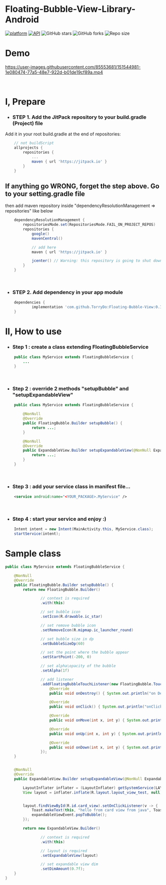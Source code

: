 # Floating-Bubble-View-Library-Android

[![platform](https://img.shields.io/badge/platform-Android-yellow.svg)](https://www.android.com)
[![API](https://img.shields.io/badge/API-21%2B-brightgreen.svg?style=flat)](https://android-arsenal.com/api?level=21)
![GitHub stars](https://img.shields.io/github/stars/TorryDo/Floating-Bubble-View?style=social)
![GitHub forks](https://img.shields.io/github/forks/TorryDo/Floating-Bubble-View?label=Fork&style=social)
![Repo size](https://img.shields.io/github/repo-size/TorryDo/Floating-Bubble-View?style=social)

# Demo

<!-- <img src="art/demo.gif"/> -->


https://user-images.githubusercontent.com/85553681/151544981-1e080474-77a5-48e7-922d-b01de19cf89a.mp4



<br/>

# I, Prepare

- ### <b> STEP 1. Add the JitPack repository to your build.gradle (Project) file </b>

Add it in your root build.gradle at the end of repositories:

```gradle
    // not buildScript
    allprojects {
        repositories {
            ...
            maven { url 'https://jitpack.io' }
        }
    }

```

## If anything go WRONG, forget the step above. Go to your setting.gradle file

then add maven repository inside "dependencyResolutionManagement => repositories" like below

```gradle
    dependencyResolutionManagement {
        repositoriesMode.set(RepositoriesMode.FAIL_ON_PROJECT_REPOS)
        repositories {
            google()
            mavenCentral()

            // add here
            maven { url 'https://jitpack.io' }

            jcenter() // Warning: this repository is going to shut down soon
        }
    }
```

<br/>

- ### <b> STEP 2. Add dependency in your app module </b>

```gradle
    dependencies {
            implementation 'com.github.TorryDo:Floating-Bubble-View:0.1.6'
    }

```

# II, How to use

- ### <b> Step 1 : create a class extending FloatingBubbleService </b>

```java
    public class MyService extends FloatingBubbleService {
        ...
    }
```

</br>

- ### <b> Step 2 : override 2 methods "setupBubble" and "setupExpandableView" </b>

```java
    public class MyService extends FloatingBubbleService {

        @NonNull
        @Override
        public FloatingBubble.Builder setupBubble() {
            return ...;
        }

        @NonNull
        @Override
        public ExpandableView.Builder setupExpandableView(@NonNull ExpandableView.Action action) {
            return ...;
        }
    }
```

</br>

- ### <b> Step 3 : add your service class in manifest file... </b>

```xml
    <service android:name="<YOUR_PACKAGE>.MyService" />
```

</br>

- ### <b> Step 4 : start your service and enjoy :) </b>

```java
    Intent intent = new Intent(MainActivity.this, MyService.class);
    startService(intent);
```

# Sample class

```java
public class MyService extends FloatingBubbleService {

    @NonNull
    @Override
    public FloatingBubble.Builder setupBubble() {
        return new FloatingBubble.Builder()

                // context is required
                .with(this)

                // set bubble icon
                .setIcon(R.drawable.ic_star)

                // set remove bubble icon
                .setRemoveIcon(R.mipmap.ic_launcher_round)

                // set bubble size in dp
                .setBubbleSizeDp(60)

                // set the point where the bubble appear
                .setStartPoint(-200, 0)

                // set alpha\opacity of the bubble
                .setAlpha(1f)

                // add listener
                .addFloatingBubbleTouchListener(new FloatingBubble.TouchEvent() {
                    @Override
                    public void onDestroy() { System.out.println("on Destroy"); }

                    @Override
                    public void onClick() { System.out.println("onClick"); }

                    @Override
                    public void onMove(int x, int y) { System.out.println("onMove"); }

                    @Override
                    public void onUp(int x, int y) { System.out.println("onUp"); }

                    @Override
                    public void onDown(int x, int y) { System.out.println("onDown"); }
                });
    }


    @NonNull
    @Override
    public ExpandableView.Builder setupExpandableView(@NonNull ExpandableView.Action action) {

        LayoutInflater inflater = (LayoutInflater) getSystemService(LAYOUT_INFLATER_SERVICE);
        View layout = inflater.inflate(R.layout.layout_view_test, null);


        layout.findViewById(R.id.card_view).setOnClickListener(v -> {
            Toast.makeText(this, "hello from card view from java", Toast.LENGTH_SHORT).show();
            expandableViewEvent.popToBubble();
        });

        return new ExpandableView.Builder()

                // context is required
                .with(this)

                // layout is required
                .setExpandableView(layout)

                // set expandable view dim
                .setDimAmount(0.7f);
    }
}
```
